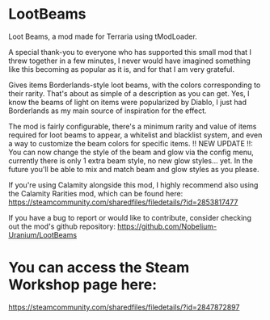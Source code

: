 # LootBeams
Loot Beams, a mod made for Terraria using tModLoader.

A special thank-you to everyone who has supported this small mod that I threw together in a few minutes, I never would have imagined something like this becoming as popular as it is, and for that I am very grateful.

Gives items Borderlands-style loot beams, with the colors corresponding to their rarity. That's about as simple of a description as you can get.
Yes, I know the beams of light on items were popularized by Diablo, I just had Borderlands as my main source of inspiration for the effect.

The mod is fairly configurable, there's a minimum rarity and value of items required for loot beams to appear, a whitelist and blacklist system, and even a way to customize the beam colors for specific items.
!! NEW UPDATE !!: You can now change the style of the beam and glow via the config menu, currently there is only 1 extra beam style, no new glow styles... yet. In the future you'll be able to mix and match beam and glow styles as you please.

If you're using Calamity alongside this mod, I highly recommend also using the Calamity Rarities mod, which can be found here: https://steamcommunity.com/sharedfiles/filedetails/?id=2853817477

If you have a bug to report or would like to contribute, consider checking out the mod's github repository: https://github.com/Nobelium-Uranium/LootBeams

# You can access the Steam Workshop page here:

https://steamcommunity.com/sharedfiles/filedetails/?id=2847872897
